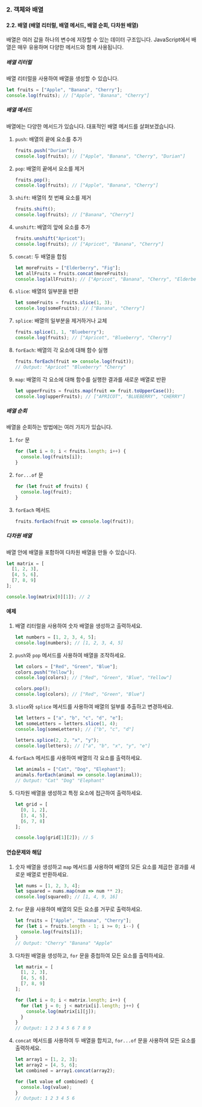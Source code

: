 ### 2. 객체와 배열

#### 2.2. 배열 (배열 리터럴, 배열 메서드, 배열 순회, 다차원 배열)

배열은 여러 값을 하나의 변수에 저장할 수 있는 데이터 구조입니다. JavaScript에서 배열은 매우 유용하며 다양한 메서드와 함께 사용됩니다.

##### 배열 리터럴
배열 리터럴을 사용하여 배열을 생성할 수 있습니다.

```javascript
let fruits = ["Apple", "Banana", "Cherry"];
console.log(fruits); // ["Apple", "Banana", "Cherry"]
```

##### 배열 메서드
배열에는 다양한 메서드가 있습니다. 대표적인 배열 메서드를 살펴보겠습니다.

1. `push`: 배열의 끝에 요소를 추가
   ```javascript
   fruits.push("Durian");
   console.log(fruits); // ["Apple", "Banana", "Cherry", "Durian"]
   ```

2. `pop`: 배열의 끝에서 요소를 제거
   ```javascript
   fruits.pop();
   console.log(fruits); // ["Apple", "Banana", "Cherry"]
   ```

3. `shift`: 배열의 첫 번째 요소를 제거
   ```javascript
   fruits.shift();
   console.log(fruits); // ["Banana", "Cherry"]
   ```

4. `unshift`: 배열의 앞에 요소를 추가
   ```javascript
   fruits.unshift("Apricot");
   console.log(fruits); // ["Apricot", "Banana", "Cherry"]
   ```

5. `concat`: 두 배열을 합침
   ```javascript
   let moreFruits = ["Elderberry", "Fig"];
   let allFruits = fruits.concat(moreFruits);
   console.log(allFruits); // ["Apricot", "Banana", "Cherry", "Elderberry", "Fig"]
   ```

6. `slice`: 배열의 일부분을 반환
   ```javascript
   let someFruits = fruits.slice(1, 3);
   console.log(someFruits); // ["Banana", "Cherry"]
   ```

7. `splice`: 배열의 일부분을 제거하거나 교체
   ```javascript
   fruits.splice(1, 1, "Blueberry");
   console.log(fruits); // ["Apricot", "Blueberry", "Cherry"]
   ```

8. `forEach`: 배열의 각 요소에 대해 함수 실행
   ```javascript
   fruits.forEach(fruit => console.log(fruit));
   // Output: "Apricot" "Blueberry" "Cherry"
   ```

9. `map`: 배열의 각 요소에 대해 함수를 실행한 결과를 새로운 배열로 반환
   ```javascript
   let upperFruits = fruits.map(fruit => fruit.toUpperCase());
   console.log(upperFruits); // ["APRICOT", "BLUEBERRY", "CHERRY"]
   ```

##### 배열 순회
배열을 순회하는 방법에는 여러 가지가 있습니다.

1. `for` 문
   ```javascript
   for (let i = 0; i < fruits.length; i++) {
     console.log(fruits[i]);
   }
   ```

2. `for...of` 문
   ```javascript
   for (let fruit of fruits) {
     console.log(fruit);
   }
   ```

3. `forEach` 메서드
   ```javascript
   fruits.forEach(fruit => console.log(fruit));
   ```

##### 다차원 배열
배열 안에 배열을 포함하여 다차원 배열을 만들 수 있습니다.

```javascript
let matrix = [
  [1, 2, 3],
  [4, 5, 6],
  [7, 8, 9]
];

console.log(matrix[0][1]); // 2
```

#### 예제

1. 배열 리터럴을 사용하여 숫자 배열을 생성하고 출력하세요.
   ```javascript
   let numbers = [1, 2, 3, 4, 5];
   console.log(numbers); // [1, 2, 3, 4, 5]
   ```

2. `push`와 `pop` 메서드를 사용하여 배열을 조작하세요.
   ```javascript
   let colors = ["Red", "Green", "Blue"];
   colors.push("Yellow");
   console.log(colors); // ["Red", "Green", "Blue", "Yellow"]

   colors.pop();
   console.log(colors); // ["Red", "Green", "Blue"]
   ```

3. `slice`와 `splice` 메서드를 사용하여 배열의 일부를 추출하고 변경하세요.
   ```javascript
   let letters = ["a", "b", "c", "d", "e"];
   let someLetters = letters.slice(1, 4);
   console.log(someLetters); // ["b", "c", "d"]

   letters.splice(2, 2, "x", "y");
   console.log(letters); // ["a", "b", "x", "y", "e"]
   ```

4. `forEach` 메서드를 사용하여 배열의 각 요소를 출력하세요.
   ```javascript
   let animals = ["Cat", "Dog", "Elephant"];
   animals.forEach(animal => console.log(animal));
   // Output: "Cat" "Dog" "Elephant"
   ```

5. 다차원 배열을 생성하고 특정 요소에 접근하여 출력하세요.
   ```javascript
   let grid = [
     [0, 1, 2],
     [3, 4, 5],
     [6, 7, 8]
   ];

   console.log(grid[1][2]); // 5
   ```

#### 연습문제와 해답

1. 숫자 배열을 생성하고 `map` 메서드를 사용하여 배열의 모든 요소를 제곱한 결과를 새로운 배열로 반환하세요.
   ```javascript
   let nums = [1, 2, 3, 4];
   let squared = nums.map(num => num ** 2);
   console.log(squared); // [1, 4, 9, 16]
   ```

2. `for` 문을 사용하여 배열의 모든 요소를 거꾸로 출력하세요.
   ```javascript
   let fruits = ["Apple", "Banana", "Cherry"];
   for (let i = fruits.length - 1; i >= 0; i--) {
     console.log(fruits[i]);
   }
   // Output: "Cherry" "Banana" "Apple"
   ```

3. 다차원 배열을 생성하고, `for` 문을 중첩하여 모든 요소를 출력하세요.
   ```javascript
   let matrix = [
     [1, 2, 3],
     [4, 5, 6],
     [7, 8, 9]
   ];

   for (let i = 0; i < matrix.length; i++) {
     for (let j = 0; j < matrix[i].length; j++) {
       console.log(matrix[i][j]);
     }
   }
   // Output: 1 2 3 4 5 6 7 8 9
   ```

4. `concat` 메서드를 사용하여 두 배열을 합치고, `for...of` 문을 사용하여 모든 요소를 출력하세요.
   ```javascript
   let array1 = [1, 2, 3];
   let array2 = [4, 5, 6];
   let combined = array1.concat(array2);

   for (let value of combined) {
     console.log(value);
   }
   // Output: 1 2 3 4 5 6
   ```
